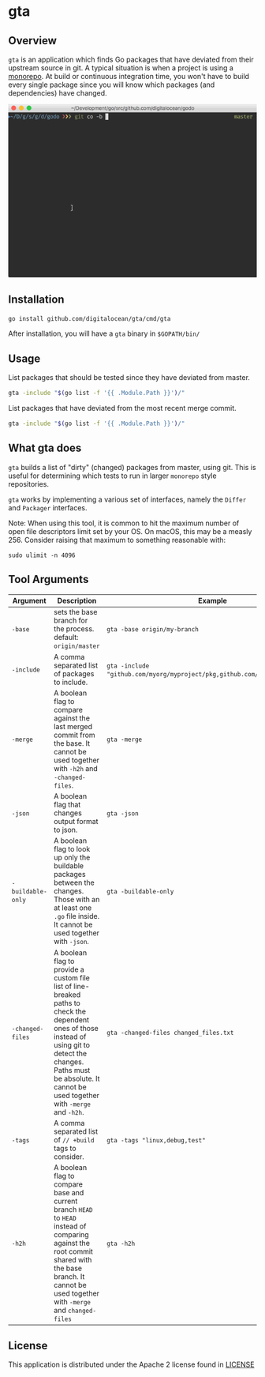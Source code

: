 # gta

## Overview

`gta` is an application which finds Go packages that have deviated from their upstream
source in git. A typical situation is when a project is using a
[monorepo](https://www.digitalocean.com/blog/taming-your-go-dependencies/).
At build or continuous integration time, you won't have to build every single package
since you will know which packages (and dependencies) have changed.

 ![GTA in Action](gta.gif)

## Installation

```sh
go install github.com/digitalocean/gta/cmd/gta
```

After installation, you will have a `gta` binary in `$GOPATH/bin/`

## Usage

List packages that should be tested since they have deviated from master.

```sh
gta -include "$(go list -f '{{ .Module.Path }}')/"
```

List packages that have deviated from the most recent merge commit.

```sh
gta -include "$(go list -f '{{ .Module.Path }}')/"
```

## What gta does

`gta` builds a list of "dirty" (changed) packages from master, using git. This is useful for determining which
tests to run in larger `monorepo` style repositories.

`gta` works by implementing a various set of interfaces, namely the `Differ` and `Packager` interfaces.

Note: When using this tool, it is common to hit the maximum number of open file descriptors limit set by your OS.
On macOS, this may be a measly 256. Consider raising that maximum to something reasonable with:

```
sudo ulimit -n 4096
```

## Tool Arguments
| Argument          | Description                                                                                                                                                                                                                      | Example                                                                     |
|-------------------|----------------------------------------------------------------------------------------------------------------------------------------------------------------------------------------------------------------------------------|-----------------------------------------------------------------------------|
| `-base`           | sets the base branch for the process. default: `origin/master`                                                                                                                                                                   | `gta -base origin/my-branch`                                                |
| `-include`        | A comma separated list of packages to include.                                                                                                                                                                                   | `gta -include "github.com/myorg/myproject/pkg,github.com/myorg/myproject2"` |
| `-merge`          | A boolean flag to compare against the last merged commit from the base. It cannot be used together with `-h2h` and `-changed-files`.                                                                                             | `gta -merge`                                                                |
| `-json`           | A boolean flag that changes output format to json.                                                                                                                                                                               | `gta -json`                                                                 |
| `-buildable-only` | A boolean flag to look up only the buildable packages between the changes. Those with an at least one `.go` file inside. It cannot be used together with `-json`.                                                                | `gta -buildable-only`                                                       |
| `-changed-files`  | A boolean flag to provide a custom file list of line-breaked paths to check the dependent ones of those instead of using git to detect the changes. Paths must be absolute. It cannot be used together with `-merge` and `-h2h`. | `gta -changed-files changed_files.txt`                                      |
| `-tags`           | A comma separated list of `// +build` tags to consider.                                                                                                                                                                          | `gta -tags "linux,debug,test"`                                              |
| `-h2h`            | A boolean flag to compare base and current branch `HEAD` to `HEAD` instead of comparing against the root commit shared with the base branch. It cannot be used together with `-merge` and `changed-files`                        | `gta -h2h`                                                                  |

## License

This application is distributed under the Apache 2 license found in [LICENSE](LICENSE)
